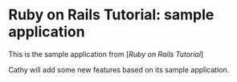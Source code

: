 # Ruby on Rails Tutorial: sample application

This is the sample application from [*Ruby on Rails Tutorial*]

Cathy will add some new features based on its sample application.
